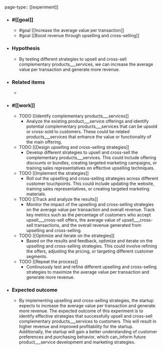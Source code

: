 page-type:: [[experiment]]



  - ### #[[goal]]
    - #goal [[Increase the average value per transaction]]
    - #goal [[Boost revenue through upselling and cross-selling]]
  - ### Hypothesis
    - By testing different strategies to upsell and cross-sell complementary products___services, we can increase the average value per transaction and generate more revenue.
  - ### Related items
    - 
  - ### #[[work]]
    - TODO [[Identify complementary products___services]]
      - Analyze the existing product___service offerings and identify potential complementary products___services that can be upsold or cross-sold to customers. These could be related products___services that enhance the value or functionality of the main offering.
    - TODO [[Design upselling and cross-selling strategies]]
      - Develop different strategies to upsell and cross-sell the complementary products___services. This could include offering discounts or bundles, creating targeted marketing campaigns, or training sales representatives on effective upselling techniques.
    - TODO [[Implement the strategies]]
      - Roll out the upselling and cross-selling strategies across different customer touchpoints. This could include updating the website, training sales representatives, or creating targeted marketing materials.
    - TODO [[Track and analyze the results]]
      - Monitor the impact of the upselling and cross-selling strategies on the average value per transaction and overall revenue. Track key metrics such as the percentage of customers who accept upsell___cross-sell offers, the average value of upsell___cross-sell transactions, and the overall revenue generated from upselling and cross-selling.
    - TODO [[Optimize and iterate on the strategies]]
      - Based on the results and feedback, optimize and iterate on the upselling and cross-selling strategies. This could involve refining the offers, adjusting the pricing, or targeting different customer segments.
    - TODO [[Repeat the process]]
      - Continuously test and refine different upselling and cross-selling strategies to maximize the average value per transaction and generate more revenue.
  - ### Expected outcome
    - By implementing upselling and cross-selling strategies, the startup expects to increase the average value per transaction and generate more revenue. The expected outcome of this experiment is to identify effective strategies that successfully upsell and cross-sell complementary products___services to customers. This will result in higher revenue and improved profitability for the startup. Additionally, the startup will gain a better understanding of customer preferences and purchasing behavior, which can_inform future product___service development and marketing strategies.

